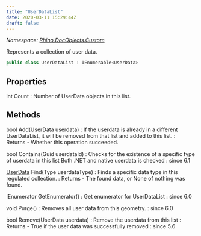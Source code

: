 ```yaml
---
title: "UserDataList"
date: 2020-03-11 15:29:44Z
draft: false
---
```


*Namespace: [Rhino.DocObjects.Custom](../)*

Represents a collection of user data.
```cs
public class UserDataList : IEnumerable<UserData>
```
## Properties

int Count
: Number of UserData objects in this list.
## Methods

bool Add(UserData userdata)
: If the userdata is already in a different UserDataList, it
     will be removed from that list and added to this list.
: Returns - Whether this operation succeeded.

bool Contains(Guid userdataId)
: Checks for the existence of a specific type of userdata in this list
     Both .NET and native userdata is checked
: since 6.1

[UserData](/rhinocommon/rhino/docobjects/custom/userdata/) Find(Type userdataType)
: Finds a specific data type in this regulated collection.
: Returns - The found data, or None of nothing was found.

IEnumerator<UserData> GetEnumerator()
: Get enumerator for UserDataList
: since 6.0

void Purge()
: Removes all user data from this geometry.
: since 6.0

bool Remove(UserData userdata)
: Remove the userdata from this list
: Returns - True if the user data was successfully removed
: since 5.6
